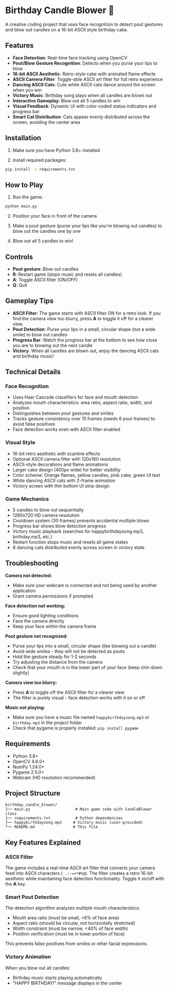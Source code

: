# Birthday Candle Blower 🎂

A creative coding project that uses face recognition to detect pout gestures and blow out candles on a 16-bit ASCII style birthday cake.

## Features

- **Face Detection**: Real-time face tracking using OpenCV
- **Pout/Blow Gesture Recognition**: Detects when you purse your lips to blow
- **16-bit ASCII Aesthetic**: Retro-style cake with animated flame effects
- **ASCII Camera Filter**: Toggle-able ASCII art filter for full retro experience
- **Dancing ASCII Cats**: Cute white ASCII cats dance around the screen when you win
- **Victory Music**: Birthday song plays when all candles are blown out
- **Interactive Gameplay**: Blow out all 5 candles to win
- **Visual Feedback**: Dynamic UI with color-coded status indicators and progress bar
- **Smart Cat Distribution**: Cats appear evenly distributed across the screen, avoiding the center area

## Installation

1. Make sure you have Python 3.8+ installed

2. Install required packages:
```bash
pip install -r requirements.txt
```

## How to Play

1. Run the game:
```bash
python main.py
```

2. Position your face in front of the camera

3. Make a pout gesture (purse your lips like you're blowing out candles) to blow out the candles one by one

4. Blow out all 5 candles to win!

## Controls

- **Pout gesture**: Blow out candles
- **R**: Restart game (stops music and resets all candles)
- **A**: Toggle ASCII filter (ON/OFF)
- **Q**: Quit

## Gameplay Tips

- **ASCII Filter**: The game starts with ASCII filter ON for a retro look. If you find the camera view too blurry, press **A** to toggle it off for a clearer view.
- **Pout Detection**: Purse your lips in a small, circular shape (not a wide smile) to blow out candles
- **Progress Bar**: Watch the progress bar at the bottom to see how close you are to blowing out the next candle
- **Victory**: When all candles are blown out, enjoy the dancing ASCII cats and birthday music!

## Technical Details

### Face Recognition
- Uses Haar Cascade classifiers for face and mouth detection
- Analyzes mouth characteristics: area ratio, aspect ratio, width, and position
- Distinguishes between pout gestures and smiles
- Tracks gesture consistency over 15 frames (needs 6 pout frames) to avoid false positives
- Face detection works even with ASCII filter enabled

### Visual Style
- 16-bit retro aesthetic with scanline effects
- Optional ASCII camera filter with 120x160 resolution
- ASCII-style decorations and flame animations
- Larger cake design (400px wide) for better visibility
- Color scheme: Orange flames, yellow candles, pink cake, green UI text
- White dancing ASCII cats with 2-frame animation
- Victory screen with thin bottom UI strip design

### Game Mechanics
- 5 candles to blow out sequentially
- 1280x720 HD camera resolution
- Cooldown system (30 frames) prevents accidental multiple blows
- Progress bar shows blow detection progress
- Victory music playback (searches for happybirthdaysong.mp3, birthday.mp3, etc.)
- Restart function stops music and resets all game states
- 8 dancing cats distributed evenly across screen in victory state

## Troubleshooting

**Camera not detected:**
- Make sure your webcam is connected and not being used by another application
- Grant camera permissions if prompted

**Face detection not working:**
- Ensure good lighting conditions
- Face the camera directly
- Keep your face within the camera frame

**Pout gesture not recognized:**
- Purse your lips into a small, circular shape (like blowing out a candle)
- Avoid wide smiles - they will not be detected as pouts
- Hold the gesture steady for 1-2 seconds
- Try adjusting the distance from the camera
- Check that your mouth is in the lower part of your face (keep chin down slightly)

**Camera view too blurry:**
- Press **A** to toggle off the ASCII filter for a clearer view
- The filter is purely visual - face detection works with it on or off

**Music not playing:**
- Make sure you have a music file named `happybirthdaysong.mp3` or `birthday.mp3` in the project folder
- Check that pygame is properly installed: `pip install pygame`

## Requirements

- Python 3.8+
- OpenCV 4.8.0+
- NumPy 1.24.0+
- Pygame 2.5.0+
- Webcam (HD resolution recommended)

## Project Structure

```
birthday_candle_blower/
├── main.py                    # Main game code with CandleBlower class
├── requirements.txt           # Python dependencies
├── happybirthdaysong.mp3     # Victory music (user-provided)
└── README.md                 # This file
```

## Key Features Explained

### ASCII Filter
The game includes a real-time ASCII art filter that converts your camera feed into ASCII characters (` .:-=+*#%@`). The filter creates a retro 16-bit aesthetic while maintaining face detection functionality. Toggle it on/off with the **A** key.

### Smart Pout Detection
The detection algorithm analyzes multiple mouth characteristics:
- Mouth area ratio (must be small, <6% of face area)
- Aspect ratio (should be circular, not horizontally stretched)
- Width constraint (must be narrow, <40% of face width)
- Position verification (must be in lower portion of face)

This prevents false positives from smiles or other facial expressions.

### Victory Animation
When you blow out all candles:
- Birthday music starts playing automatically
- "HAPPY BIRTHDAY!" message displays in the center
